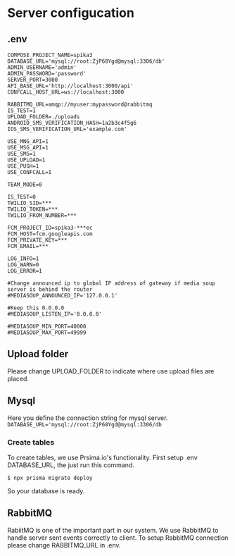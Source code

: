 # Server configucation

## .env

```
COMPOSE_PROJECT_NAME=spika3
DATABASE_URL='mysql://root:ZjP68Ygd@mysql:3306/db'
ADMIN_USERNAME='admin'
ADMIN_PASSWORD='password'
SERVER_PORT=3000
API_BASE_URL='http://localhost:3000/api'
CONFCALL_HOST_URL=ws://localhost:3000

RABBITMQ_URL=amqp://myuser:mypassword@rabbitmq
IS_TEST=1
UPLOAD_FOLDER=./uploads
ANDROID_SMS_VERIFICATION_HASH=1a2b3c4f5g6
IOS_SMS_VERIFICATION_URL='example.com'

USE_MNG_API=1
USE_MSG_API=1
USE_SMS=1
USE_UPLOAD=1
USE_PUSH=1
USE_CONFCALL=1

TEAM_MODE=0

IS_TEST=0
TWILIO_SID=***
TWILIO_TOKEN=***
TWILIO_FROM_NUMBER=***

FCM_PROJECT_ID=spika3-***ec
FCM_HOST=fcm.googleapis.com
FCM_PRIVATE_KEY=***
FCM_EMAIL=***

LOG_INFO=1
LOG_WARN=0
LOG_ERROR=1

#Change announced ip to global IP address of gateway if media soup server is behind the router
#MEDIASOUP_ANNOUNCED_IP='127.0.0.1'

#Keep this 0.0.0.0
#MEDIASOUP_LISTEN_IP='0.0.0.0'

#MEDIASOUP_MIN_PORT=40000
#MEDIASOUP_MAX_PORT=49999
```


## Upload folder

Please change UPLOAD_FOLDER to indicate where use upload files are placed. 

## Mysql

Here you define the connection string for mysql server.
```DATABASE_URL='mysql://root:ZjP68Ygd@mysql:3306/db```

### Create tables

To create tables, we use Prsima.io's functionality. First setup .env DATABASE_URL, the just run this command.

```
$ npx prisma migrate deploy
```

So your database is ready.

## RabbitMQ

RabiitMQ is one of the important part in our system. We use RabbitMQ to handle server sent events correctly to client. To setup RabbitMQ connection please change RABBITMQ_URL in .env.
